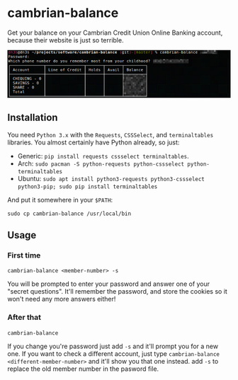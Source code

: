 # cambrian-balance

Get your balance on your Cambrian Credit Union Online Banking account, because
their website is just so terrible.

![screenshot](https://raw.githubusercontent.com/dn3s/cambrian-balance/master/screenshot.png "Screenshot")
## Installation

You need `Python 3.x` with the `Requests`, `CSSSelect`, and `terminaltables`
libraries. You almost certainly have Python already, so just:

- Generic: `pip install requests cssselect terminaltables`.
- Arch: `sudo pacman -S python-requests python-cssselect python-terminaltables`
- Ubuntu: `sudo apt install python3-requests python3-cssselect python3-pip; sudo pip install terminaltables`

And put it somewhere in your `$PATH`:

	sudo cp cambrian-balance /usr/local/bin

## Usage

### First time

	cambrian-balance <member-number> -s

You will be prompted to enter your password and answer one of your "secret
questions". It'll remember the password, and store the cookies so it won't need
any more answers either!

### After that

	cambrian-balance

If you change you're password just add `-s` and it'll prompt you for a new one.
If you want to check a different account, just type `cambrian-balance
<different-member-number>` and it'll show you that one instead. add `-s` to
replace the old member number in the pasword file.
